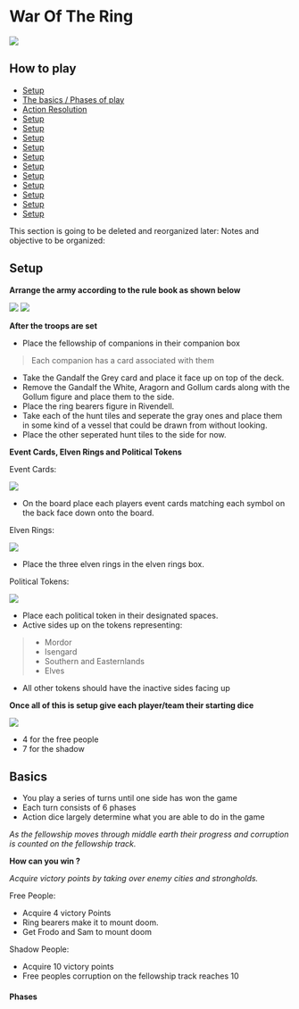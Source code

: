 # War Of The Ring


<img src="https://i.imgur.com/uT6Muzp.jpg">


## How to play

- [Setup](#setup)
- [The basics / Phases of play](#basics)
- [Action Resolution](#action-resolution)
- [Setup](#setup)
- [Setup](#setup)
- [Setup](#setup)
- [Setup](#setup)
- [Setup](#setup)
- [Setup](#setup)
- [Setup](#setup)
- [Setup](#setup)
- [Setup](#setup)
- [Setup](#setup)
- [Setup](#setup)



This section is going to be deleted and reorganized later:
Notes and objective to be organized: 


## Setup

**Arrange the army according to the rule book as shown below**

<img src="https://www.ultraboardgames.com/war-of-the-ring/gfx/armysetup.jpg">

<img src="https://www.ultraboardgames.com/war-of-the-ring/gfx/armysetup2.jpg">

**After the troops are set**

- Place the fellowship of companions in their companion box
> Each companion has a card associated with them
- Take the Gandalf the Grey card and place it face up on top of the deck.
- Remove the Gandalf the White, Aragorn and Gollum cards along with the Gollum figure and place them to the side.
- Place the ring bearers figure in Rivendell.
- Take each of the hunt tiles and seperate the gray ones and place them in some kind of a vessel that could be drawn from without looking.
- Place the other seperated hunt tiles to the side for now.

**Event Cards, Elven Rings and Political Tokens**

Event Cards:

<img src="https://imgur.com/y6FgPZ4.png">

- On the board place each players event cards matching each symbol on the back face down onto the board.


Elven Rings:

<img src="https://imgur.com/P73Us0A.png">

- Place the three elven rings in the elven rings box.

Political Tokens:

<img src="https://imgur.com/8zeRA1h.png">

- Place each political token in their designated spaces.
- Active sides up on the tokens representing:
> - Mordor
> - Isengard
> - Southern and Easternlands
> - Elves

- All other tokens should have the inactive sides facing up

**Once all of this is setup give each player/team their starting dice**

<img src="https://imgur.com/yyQb0j2.png">

- 4 for the free people
- 7 for the shadow

## Basics

- You play a series of turns until one side has won the game
- Each turn consists of 6 phases
- Action dice largely determine what you are able to do in the game

*As the fellowship moves through middle earth their progress and corruption is counted on the fellowship track.*

**How can you win ?**

*Acquire victory points by taking over enemy cities and strongholds.*

Free People:

- Acquire 4 victory Points
- Ring bearers make it to mount doom.
- Get Frodo and Sam to mount doom

Shadow People:

- Acquire 10 victory points
- Free peoples corruption on the fellowship track reaches 10 


#### Phases

<a id="action-resolution"></a>
